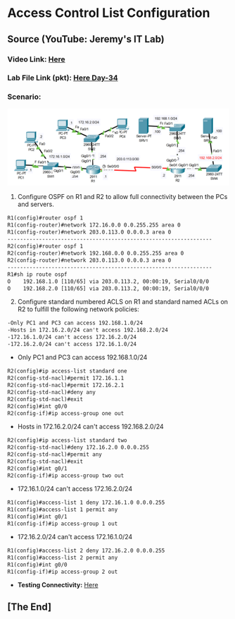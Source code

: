 # **Access Control List Configuration**
## Source (YouTube: Jeremy's IT Lab)
### Video Link: [Here](https://youtu.be/sJ8PXmiAkvs?si=5fOc1SYUIlXIWKyB)
### Lab File Link (pkt): [Here Day-34](https://mega.nz/file/TlARTaDA#KBleCJltkHRWu8E6q-jlLfRrKC79T0wY9k6gEC0HRWA)
### Scenario:
![](../images/alj.PNG)

1. Configure OSPF on R1 and R2 to allow full connectivity between the PCs and servers.
```
R1(config)#router ospf 1
R1(config-router)#network 172.16.0.0 0.0.255.255 area 0
R1(config-router)#network 203.0.113.0 0.0.0.3 area 0
-----------------------------------------------------------------
R2(config)#router ospf 1 
R2(config-router)#network 192.168.0.0 0.0.255.255 area 0
R2(config-router)#network 203.0.113.0 0.0.0.3 area 0 
-----------------------------------------------------------------
R1#sh ip route ospf
O    192.168.1.0 [110/65] via 203.0.113.2, 00:00:19, Serial0/0/0
O    192.168.2.0 [110/65] via 203.0.113.2, 00:00:19, Serial0/0/0
```
2. Configure standard numbered ACLS on R1 and standard named ACLs on R2 to fulfill the following network policies:
```
-Only PC1 and PC3 can access 192.168.1.0/24
-Hosts in 172.16.2.0/24 can't access 192.168.2.0/24
-172.16.1.0/24 can't access 172.16.2.0/24
-172.16.2.0/24 can't access 172.16.1.0/24
```
- Only PC1 and PC3 can access 192.168.1.0/24
```
R2(config)#ip access-list standard one
R2(config-std-nacl)#permit 172.16.1.1 
R2(config-std-nacl)#permit 172.16.2.1
R2(config-std-nacl)#deny any
R2(config-std-nacl)#exit
R2(config)#int g0/0
R2(config-if)#ip access-group one out
```
- Hosts in 172.16.2.0/24 can't access 192.168.2.0/24
```
R2(config)#ip access-list standard two
R2(config-std-nacl)#deny 172.16.2.0 0.0.0.255
R2(config-std-nacl)#permit any 
R2(config-std-nacl)#exit
R2(config)#int g0/1
R2(config-if)#ip access-group two out 
```
- 172.16.1.0/24 can't access 172.16.2.0/24
```
R1(config)#access-list 1 deny 172.16.1.0 0.0.0.255
R1(config)#access-list 1 permit any 
R1(config)#int g0/1
R1(config-if)#ip access-group 1 out
```
- 172.16.2.0/24 can't access 172.16.1.0/24
```
R1(config)#access-list 2 deny 172.16.2.0 0.0.0.255
R1(config)#access-list 2 permit any 
R1(config)#int g0/0
R1(config-if)#ip access-group 2 out 
```
- **Testing Connectivity:** [Here](https://drive.google.com/file/d/1TmMZZ3SCsPestxxaBbROcqpjlWnacDtd/view?usp=sharing)

## **[The End]**